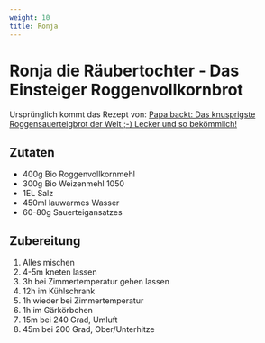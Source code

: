 ```yaml
---
weight: 10
title: Ronja 
---
```


# Ronja die Räubertochter - Das Einsteiger Roggenvollkornbrot

Ursprünglich kommt das Rezept von: [Papa backt: Das knusprigste Roggensauerteigbrot der Welt ;-) Lecker und so bekömmlich!](https://www.youtube.com/watch?v=GNr1-mEOjPo&ab_channel=Papakocht)

## Zutaten

* 400g Bio Roggenvollkornmehl
* 300g Bio Weizenmehl 1050
* 1EL Salz
* 450ml lauwarmes Wasser
* 60-80g Sauerteigansatzes

## Zubereitung

1. Alles mischen
2. 4-5m kneten lassen
3. 3h bei Zimmertemperatur gehen lassen
4. 12h im Kühlschrank
5. 1h wieder bei Zimmertemperatur
6. 1h im Gärkörbchen
7. 15m bei 240 Grad, Umluft
8. 45m bei 200 Grad, Ober/Unterhitze
